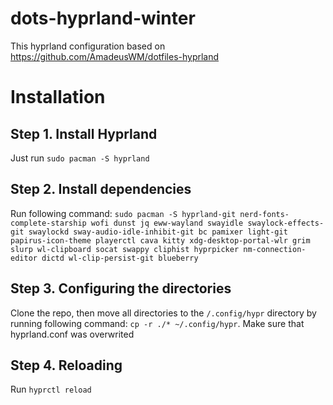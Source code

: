 # dots-hyprland-winter

This hyprland configuration based on https://github.com/AmadeusWM/dotfiles-hyprland

# Installation
## Step 1. Install Hyprland
Just run `sudo pacman -S hyprland`
## Step 2. Install dependencies
Run following command: `sudo pacman -S hyprland-git nerd-fonts-complete-starship wofi dunst jq eww-wayland swayidle swaylock-effects-git swaylockd sway-audio-idle-inhibit-git bc pamixer light-git papirus-icon-theme playerctl cava kitty xdg-desktop-portal-wlr grim slurp wl-clipboard socat swappy cliphist hyprpicker nm-connection-editor dictd wl-clip-persist-git blueberry`
## Step 3. Configuring the directories
Clone the repo, then move all directories to the `/.config/hypr` directory by running following command: `cp -r ./* ~/.config/hypr`. Make sure that hyprland.conf was overwrited
## Step 4. Reloading
Run `hyprctl reload`
